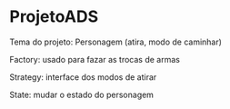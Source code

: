 # ProjetoADS

Tema do projeto: Personagem (atira, modo de caminhar)

Factory: usado para fazar as trocas de armas

Strategy: interface dos modos de atirar

State: mudar o estado do personagem
